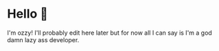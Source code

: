 # Hello 👋

I'm ozzy! I'll probably edit here later but for now all I can say is I'm a god damn lazy ass developer.

